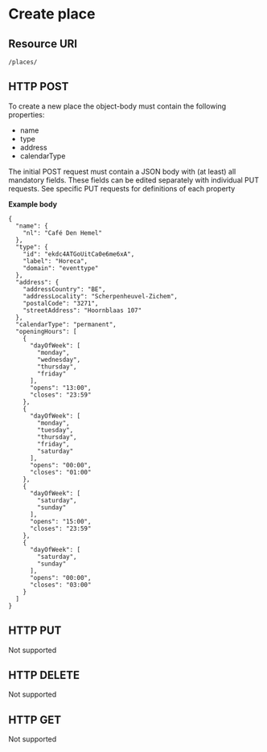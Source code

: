 ---
---

# Create place

## Resource URI

```
/places/
```

## HTTP POST

To create a new place the object-body must contain the following properties:
- name
- type
- address
- calendarType


The initial POST request must contain a JSON body with (at least) all mandatory fields. These fields can be edited separately with individual PUT requests.
See specific PUT requests for definitions of each property

**Example body**

```
{
  "name": {
    "nl": "Café Den Hemel"
  },
  "type": {
    "id": "ekdc4ATGoUitCa0e6me6xA",
    "label": "Horeca",
    "domain": "eventtype"
  },
  "address": {
    "addressCountry": "BE",
    "addressLocality": "Scherpenheuvel-Zichem",
    "postalCode": "3271",
    "streetAddress": "Hoornblaas 107"
  },
  "calendarType": "permanent",
  "openingHours": [
    {
      "dayOfWeek": [
        "monday", 
        "wednesday", 
        "thursday", 
        "friday"
      ], 
      "opens": "13:00",
      "closes": "23:59"
    }, 
    {
      "dayOfWeek": [
        "monday", 
        "tuesday", 
        "thursday", 
        "friday", 
        "saturday"
      ], 
      "opens": "00:00",
      "closes": "01:00"
    }, 
    {
      "dayOfWeek": [
        "saturday", 
        "sunday"
      ], 
      "opens": "15:00",
      "closes": "23:59"
    }, 
    {
      "dayOfWeek": [
        "saturday", 
        "sunday"
      ], 
      "opens": "00:00",
      "closes": "03:00"
    }
  ]
}
```

## HTTP PUT

Not supported

## HTTP DELETE

Not supported

## HTTP GET

Not supported

